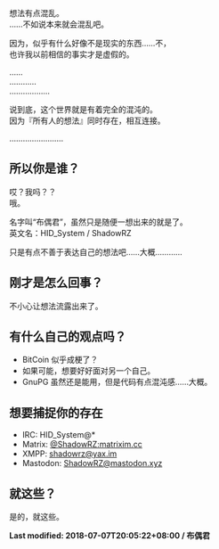 想法有点混乱。  
……不如说本来就会混乱吧。

因为，似乎有什么好像不是现实的东西……不，  
也许我以前相信的事实才是虚假的。

……  
…………  
………………  

说到底，这个世界就是有着完全的混沌的。  
因为『所有人的想法』同时存在，相互连接。

……………………

## 所以你是谁？

哎？我吗？？  
哦。

名字叫“布偶君”，虽然只是随便一想出来的就是了。  
英文名：HID_System / ShadowRZ

只是有点不善于表达自己的想法吧……大概…………

## 刚才是怎么回事？

不小心让想法流露出来了。

## 有什么自己的观点吗？

  * BitCoin 似乎成梗了？
  * 如果可能，想要好好面对另一个自己。
  * GnuPG 虽然还是能用，但是代码有点混沌感……大概。

## 想要捕捉你的存在

  * IRC: HID_System@*
  * Matrix:
    [@ShadowRZ:matrixim.cc](https://matrix.to/#/@ShadowRZ:matrixim.cc)
  * XMPP: [shadowrz@yax.im](xmpp:shadowrz@yax.im)
  * Mastodon: [ShadowRZ@mastodon.xyz](https://mastodon.xyz/users/ShadowRZ)

## 就这些？

是的，就这些。

**Last modified: 2018-07-07T20:05:22+08:00 / 布偶君**
